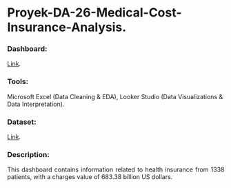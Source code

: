 # Proyek-DA-26-Medical-Cost-Insurance-Analysis.
### Dashboard: 
[Link](https://lookerstudio.google.com/u/0/reporting/d7a22911-ea50-4209-8baa-a65e2c85d838/page/9i49D).
### Tools:
Microsoft Excel (Data Cleaning & EDA), Looker Studio (Data Visualizations & Data Interpretation).
### Dataset: 
[Link](https://www.kaggle.com/datasets/mirichoi0218/insurance).
### Description: 
<p align="justify"> This dashboard contains information related to health insurance from 1338 patients, with a charges value of 683.38 billion US dollars.</p>
